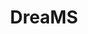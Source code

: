 ---
title: DreaMS
emoji: 🔬
colorFrom: blue
colorTo: pink
sdk: gradio
app_file: app.py
pinned: true
---